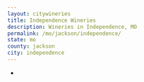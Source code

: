 ```yaml
---
layout: citywineries
title: Independence Wineries
description: Wineries in Independence, MO
permalink: /mo/jackson/independence/
state: mo
county: jackson
city: independence
---
```

-
